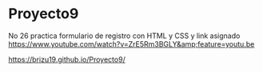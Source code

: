 # Proyecto9
No 26 practica formulario de registro con HTML y CSS y link asignado https://www.youtube.com/watch?v=ZrE5Rm3BGLY&amp;feature=youtu.be

https://brizu19.github.io/Proyecto9/
